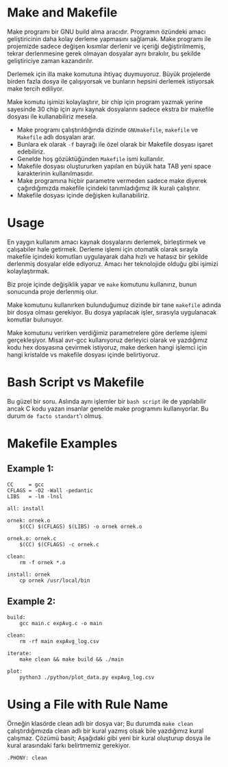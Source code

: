 # Make and Makefile

Make programı bir GNU build alma aracıdır. Programın özündeki amacı geliştiricinin daha kolay derleme yapmasını sağlamak. Make programı ile projemizde sadece değişen kısımlar derlenir ve içeriği değiştirilmemiş, tekrar derlenmesine gerek olmayan dosyalar aynı bırakılır, bu şekilde geliştiriciye zaman kazandırılır.

Derlemek için illa make komutuna ihtiyaç duymuyoruz. Büyük projelerde birden fazla dosya ile çalışıyorsak ve bunların hepsini derlemek istiyorsak make tercih ediliyor.

Make komutu işimizi kolaylaştırır, bir chip için program yazmak yerine sayesinde 30 chip için aynı kaynak dosyalarını sadece ekstra bir makefile dosyası ile kullanabiliriz mesela.

- Make programı çalıştırıldığında dizinde `GNUmakefile`, `makefile` ve `Makefile` adlı dosyaları arar.
- Bunlara ek olarak `-f` bayrağı ile özel olarak bir Makefile dosyası işaret edebiliriz.
- Genelde hoş gözüktüğünden `Makefile` ismi kullanılır.
- Makefile dosyası oluştururken yapılan en büyük hata TAB yeni space karakterinin kullanılmasıdır.
- Make programına hiçbir parametre vermeden sadece make diyerek çağırdığımızda makefile içindeki tanımladığımız ilk kuralı çalıştırır.
- Makefile dosyası içinde değişken kullanabiliriz.

# Usage

En yaygın kullanım amacı kaynak dosyalarını derlemek, birleştirmek ve çalışabiler hale getirmek. Derleme işlemi için otomatik olarak sırayla makefile içindeki komutları uygulayarak daha hızlı ve hatasız bir şekilde derlenmiş dosyalar elde ediyoruz. Amacı her teknolojide olduğu gibi işimizi kolaylaştırmak.

Biz proje içinde değişiklik yapar ve `make` komutunu kullanırız, bunun sonucunda proje derlenmiş olur.

Make komutunu kullanırken bulunduğumuz dizinde bir tane `makefile` adında bir dosya olması gerekiyor. Bu dosya yapılacak işler, sırasıyla uygulanacak komutlar bulunuyor.

Make komutunu verirken verdiğimiz parametrelere göre derleme işlemi gerçekleşiyor. Misal avr-gcc kullanıyoruz derleyici olarak ve yazdığımız kodu hex dosyasına çevirmek istiyoruz, make derken hangi işlemci için hangi kristalde vs makefile dosyası içinde belirtiyoruz.

# Bash Script vs Makefile

Bu güzel bir soru. Aslında aynı işlemler bir `bash script` ile de yapılabilir ancak C kodu yazan insanlar genelde make programını kullanıyorlar. Bu durum `de facto standart`'ı olmuş.

# Makefile Examples

## Example 1:

```
CC     = gcc
CFLAGS = -O2 -Wall -pedantic
LIBS   = -lm -lnsl

all: install

ornek: ornek.o
    $(CC) $(CFLAGS) $(LIBS) -o ornek ornek.o

ornek.o: ornek.c
    $(CC) $(CFLAGS) -c ornek.c

clean:
    rm -f ornek *.o

install: ornek
    cp ornek /usr/local/bin
```

## Example 2:

```
build:
    gcc main.c expAvg.c -o main

clean:
    rm -rf main expAvg_log.csv

iterate:
    make clean && make build && ./main

plot:
    python3 ./python/plot_data.py expAvg_log.csv
```

# Using a File with Rule Name

Örneğin klasörde clean adlı bir dosya var; Bu durumda `make clean` çalıştırdığımızda clean adlı bir kural yazmış olsak bile yazdığımız kural çalışmaz. Çözümü basit; Aşağıdaki gibi yeni bir kural oluşturup dosya ile kural arasındaki farkı belirtmemiz gerekiyor.

`.PHONY: clean`